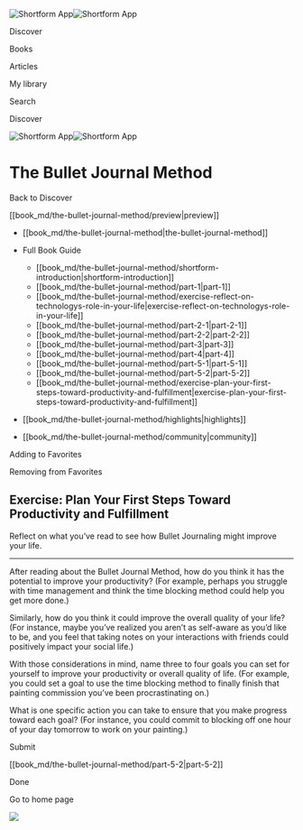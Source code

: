 ![Shortform App](/img/logo.36a2399e.svg)![Shortform App](/img/logo-dark.70c1b072.svg)

Discover

Books

Articles

My library

Search

Discover

![Shortform App](/img/logo.36a2399e.svg)![Shortform App](/img/logo-dark.70c1b072.svg)

# The Bullet Journal Method

Back to Discover

[[book_md/the-bullet-journal-method/preview|preview]]

  * [[book_md/the-bullet-journal-method|the-bullet-journal-method]]
  * Full Book Guide

    * [[book_md/the-bullet-journal-method/shortform-introduction|shortform-introduction]]
    * [[book_md/the-bullet-journal-method/part-1|part-1]]
    * [[book_md/the-bullet-journal-method/exercise-reflect-on-technologys-role-in-your-life|exercise-reflect-on-technologys-role-in-your-life]]
    * [[book_md/the-bullet-journal-method/part-2-1|part-2-1]]
    * [[book_md/the-bullet-journal-method/part-2-2|part-2-2]]
    * [[book_md/the-bullet-journal-method/part-3|part-3]]
    * [[book_md/the-bullet-journal-method/part-4|part-4]]
    * [[book_md/the-bullet-journal-method/part-5-1|part-5-1]]
    * [[book_md/the-bullet-journal-method/part-5-2|part-5-2]]
    * [[book_md/the-bullet-journal-method/exercise-plan-your-first-steps-toward-productivity-and-fulfillment|exercise-plan-your-first-steps-toward-productivity-and-fulfillment]]
  * [[book_md/the-bullet-journal-method/highlights|highlights]]
  * [[book_md/the-bullet-journal-method/community|community]]



Adding to Favorites 

Removing from Favorites 

## Exercise: Plan Your First Steps Toward Productivity and Fulfillment

Reflect on what you’ve read to see how Bullet Journaling might improve your life.

* * *

After reading about the Bullet Journal Method, how do you think it has the potential to improve your productivity? (For example, perhaps you struggle with time management and think the time blocking method could help you get more done.)

Similarly, how do you think it could improve the overall quality of your life? (For instance, maybe you’ve realized you aren’t as self-aware as you’d like to be, and you feel that taking notes on your interactions with friends could positively impact your social life.)

With those considerations in mind, name three to four goals you can set for yourself to improve your productivity or overall quality of life. (For example, you could set a goal to use the time blocking method to finally finish that painting commission you’ve been procrastinating on.)

What is one specific action you can take to ensure that you make progress toward each goal? (For instance, you could commit to blocking off one hour of your day tomorrow to work on your painting.)

Submit 

[[book_md/the-bullet-journal-method/part-5-2|part-5-2]]

Done

Go to home page 

![](https://bat.bing.com/action/0?ti=56018282&Ver=2&mid=67ae1b25-74a0-44c5-9873-c2f4b717ca7f&sid=1711133063fa11eebdec89a8b8ae3bbc&vid=171147a063fa11eea7440fcfeb230d96&vids=0&msclkid=N&pi=0&lg=en-US&sw=800&sh=600&sc=24&nwd=1&tl=Shortform%20%7C%20Book&p=https%3A%2F%2Fwww.shortform.com%2Fapp%2Fbook%2Fthe-bullet-journal-method%2Fexercise-plan-your-first-steps-toward-productivity-and-fulfillment&r=&lt=300&evt=pageLoad&sv=1&rn=620868)
